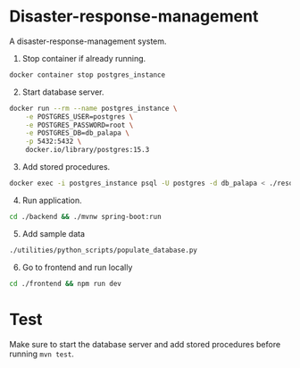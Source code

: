# Disaster-response-management
A disaster-response-management system.

1. Stop container if already running.
```bash
docker container stop postgres_instance
```

2. Start database server.
```bash
docker run --rm --name postgres_instance \
    -e POSTGRES_USER=postgres \
    -e POSTGRES_PASSWORD=root \
    -e POSTGRES_DB=db_palapa \
    -p 5432:5432 \
    docker.io/library/postgres:15.3
```

3. Add stored procedures.
```bash
docker exec -i postgres_instance psql -U postgres -d db_palapa < ./resources/sql/stored_procedures.sql
```

4. Run application.
```bash
cd ./backend && ./mvnw spring-boot:run
```

5. Add sample data
```bash
./utilities/python_scripts/populate_database.py
```

6. Go to frontend and run locally
```bash
cd ./frontend && npm run dev
```

# Test
Make sure to start the database server and add stored procedures before
running `mvn test`.
